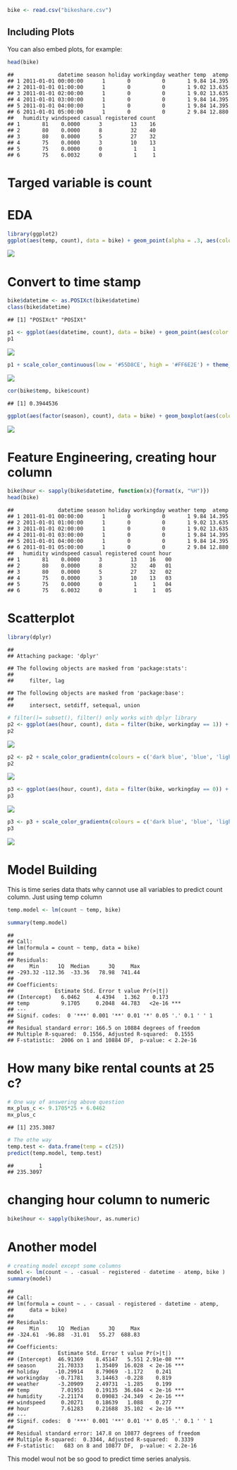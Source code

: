 ``` r
bike <- read.csv("bikeshare.csv")
```

Including Plots
---------------

You can also embed plots, for example:

``` r
head(bike)
```

    ##              datetime season holiday workingday weather temp  atemp
    ## 1 2011-01-01 00:00:00      1       0          0       1 9.84 14.395
    ## 2 2011-01-01 01:00:00      1       0          0       1 9.02 13.635
    ## 3 2011-01-01 02:00:00      1       0          0       1 9.02 13.635
    ## 4 2011-01-01 03:00:00      1       0          0       1 9.84 14.395
    ## 5 2011-01-01 04:00:00      1       0          0       1 9.84 14.395
    ## 6 2011-01-01 05:00:00      1       0          0       2 9.84 12.880
    ##   humidity windspeed casual registered count
    ## 1       81    0.0000      3         13    16
    ## 2       80    0.0000      8         32    40
    ## 3       80    0.0000      5         27    32
    ## 4       75    0.0000      3         10    13
    ## 5       75    0.0000      0          1     1
    ## 6       75    6.0032      0          1     1

Targed variable is count
========================

EDA
===

``` r
library(ggplot2)
ggplot(aes(temp, count), data = bike) + geom_point(alpha = .3, aes(color = temp)) + theme_bw()
```

![](Linear_regression_in_Bike_share_data_files/figure-markdown_github/unnamed-chunk-3-1.png)

Convert to time stamp
=====================

``` r
bike$datetime <- as.POSIXct(bike$datetime)
class(bike$datetime)
```

    ## [1] "POSIXct" "POSIXt"

``` r
p1 <- ggplot(aes(datetime, count), data = bike) + geom_point(aes(color = temp), alpha = 0.5)
p1
```

![](Linear_regression_in_Bike_share_data_files/figure-markdown_github/unnamed-chunk-5-1.png)

``` r
p1 + scale_color_continuous(low = '#55D8CE', high = '#FF6E2E') + theme_bw()
```

![](Linear_regression_in_Bike_share_data_files/figure-markdown_github/unnamed-chunk-6-1.png)

``` r
cor(bike$temp, bike$count)
```

    ## [1] 0.3944536

``` r
ggplot(aes(factor(season), count), data = bike) + geom_boxplot(aes(color = factor(season))) + theme_dark()
```

![](Linear_regression_in_Bike_share_data_files/figure-markdown_github/unnamed-chunk-8-1.png)

Feature Engineering, creating hour column
=========================================

``` r
bike$hour <- sapply(bike$datetime, function(x){format(x, "%H")})
head(bike)
```

    ##              datetime season holiday workingday weather temp  atemp
    ## 1 2011-01-01 00:00:00      1       0          0       1 9.84 14.395
    ## 2 2011-01-01 01:00:00      1       0          0       1 9.02 13.635
    ## 3 2011-01-01 02:00:00      1       0          0       1 9.02 13.635
    ## 4 2011-01-01 03:00:00      1       0          0       1 9.84 14.395
    ## 5 2011-01-01 04:00:00      1       0          0       1 9.84 14.395
    ## 6 2011-01-01 05:00:00      1       0          0       2 9.84 12.880
    ##   humidity windspeed casual registered count hour
    ## 1       81    0.0000      3         13    16   00
    ## 2       80    0.0000      8         32    40   01
    ## 3       80    0.0000      5         27    32   02
    ## 4       75    0.0000      3         10    13   03
    ## 5       75    0.0000      0          1     1   04
    ## 6       75    6.0032      0          1     1   05

Scatterplot
===========

``` r
library(dplyr)
```

    ## 
    ## Attaching package: 'dplyr'

    ## The following objects are masked from 'package:stats':
    ## 
    ##     filter, lag

    ## The following objects are masked from 'package:base':
    ## 
    ##     intersect, setdiff, setequal, union

``` r
# filter()= subset(), filter() only works with dplyr library 
p2 <- ggplot(aes(hour, count), data = filter(bike, workingday == 1)) + geom_point(aes(color = temp), alpha = .3, position = position_jitter(w= .4, h = 0)) + theme_bw()
p2
```

![](Linear_regression_in_Bike_share_data_files/figure-markdown_github/unnamed-chunk-10-1.png)

``` r
p2 <- p2 + scale_color_gradientn(colours = c('dark blue', 'blue', 'light blue', 'light green', 'yellow', 'orange', 'red'))
p2
```

![](Linear_regression_in_Bike_share_data_files/figure-markdown_github/unnamed-chunk-11-1.png)

``` r
p3 <- ggplot(aes(hour, count), data = filter(bike, workingday == 0)) + geom_point(aes(color = temp), alpha = .2, position = position_jitter(w= .4, h = 0)) + theme_bw()
p3
```

![](Linear_regression_in_Bike_share_data_files/figure-markdown_github/unnamed-chunk-12-1.png)

``` r
p3 <- p3 + scale_color_gradientn(colours = c('dark blue', 'blue', 'light blue', 'light green', 'yellow', 'orange', 'red'))
p3
```

![](Linear_regression_in_Bike_share_data_files/figure-markdown_github/unnamed-chunk-13-1.png)

Model Building
==============

This is time series data thats why cannot use all variables to predict count column. Just using temp column

``` r
temp.model <- lm(count ~ temp, bike)
```

``` r
summary(temp.model)
```

    ## 
    ## Call:
    ## lm(formula = count ~ temp, data = bike)
    ## 
    ## Residuals:
    ##     Min      1Q  Median      3Q     Max 
    ## -293.32 -112.36  -33.36   78.98  741.44 
    ## 
    ## Coefficients:
    ##             Estimate Std. Error t value Pr(>|t|)    
    ## (Intercept)   6.0462     4.4394   1.362    0.173    
    ## temp          9.1705     0.2048  44.783   <2e-16 ***
    ## ---
    ## Signif. codes:  0 '***' 0.001 '**' 0.01 '*' 0.05 '.' 0.1 ' ' 1
    ## 
    ## Residual standard error: 166.5 on 10884 degrees of freedom
    ## Multiple R-squared:  0.1556, Adjusted R-squared:  0.1555 
    ## F-statistic:  2006 on 1 and 10884 DF,  p-value: < 2.2e-16

How many bike rental counts at 25 c?
====================================

``` r
# One way of answering above question
mx_plus_c <- 9.1705*25 + 6.0462
mx_plus_c
```

    ## [1] 235.3087

``` r
# The othe way
temp.test <- data.frame(temp = c(25))
predict(temp.model, temp.test)
```

    ##        1 
    ## 235.3097

changing hour column to numeric
===============================

``` r
bike$hour <- sapply(bike$hour, as.numeric)
```

Another model
=============

``` r
# creating model except some columns
model <- lm(count ~ . -casual - registered - datetime - atemp, bike )
summary(model)
```

    ## 
    ## Call:
    ## lm(formula = count ~ . - casual - registered - datetime - atemp, 
    ##     data = bike)
    ## 
    ## Residuals:
    ##     Min      1Q  Median      3Q     Max 
    ## -324.61  -96.88  -31.01   55.27  688.83 
    ## 
    ## Coefficients:
    ##              Estimate Std. Error t value Pr(>|t|)    
    ## (Intercept)  46.91369    8.45147   5.551 2.91e-08 ***
    ## season       21.70333    1.35409  16.028  < 2e-16 ***
    ## holiday     -10.29914    8.79069  -1.172    0.241    
    ## workingday   -0.71781    3.14463  -0.228    0.819    
    ## weather      -3.20909    2.49731  -1.285    0.199    
    ## temp          7.01953    0.19135  36.684  < 2e-16 ***
    ## humidity     -2.21174    0.09083 -24.349  < 2e-16 ***
    ## windspeed     0.20271    0.18639   1.088    0.277    
    ## hour          7.61283    0.21688  35.102  < 2e-16 ***
    ## ---
    ## Signif. codes:  0 '***' 0.001 '**' 0.01 '*' 0.05 '.' 0.1 ' ' 1
    ## 
    ## Residual standard error: 147.8 on 10877 degrees of freedom
    ## Multiple R-squared:  0.3344, Adjusted R-squared:  0.3339 
    ## F-statistic:   683 on 8 and 10877 DF,  p-value: < 2.2e-16

This model woul not be so good to predict time series analysis.
